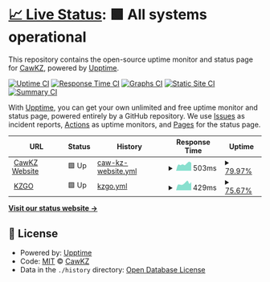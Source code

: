 # [📈 Live Status](https://status.cawkz.net): <!--live status--> **🟩 All systems operational**

This repository contains the open-source uptime monitor and status page for [CawKZ](https://cawkz.com), powered by [Upptime](https://github.com/upptime/upptime).

[![Uptime CI](https://github.com/cawkz/status/workflows/Uptime%20CI/badge.svg)](https://github.com/cawkz/status/actions?query=workflow%3A%22Uptime+CI%22)
[![Response Time CI](https://github.com/cawkz/status/workflows/Response%20Time%20CI/badge.svg)](https://github.com/cawkz/status/actions?query=workflow%3A%22Response+Time+CI%22)
[![Graphs CI](https://github.com/cawkz/status/workflows/Graphs%20CI/badge.svg)](https://github.com/cawkz/status/actions?query=workflow%3A%22Graphs+CI%22)
[![Static Site CI](https://github.com/cawkz/status/workflows/Static%20Site%20CI/badge.svg)](https://github.com/cawkz/status/actions?query=workflow%3A%22Static+Site+CI%22)
[![Summary CI](https://github.com/cawkz/status/workflows/Summary%20CI/badge.svg)](https://github.com/cawkz/status/actions?query=workflow%3A%22Summary+CI%22)

With [Upptime](https://upptime.js.org), you can get your own unlimited and free uptime monitor and status page, powered entirely by a GitHub repository. We use [Issues](https://github.com/cawkz/status/issues) as incident reports, [Actions](https://github.com/cawkz/status/actions) as uptime monitors, and [Pages](https://status.cawkz.net) for the status page.

<!--start: status pages-->
<!-- This summary is generated by Upptime (https://github.com/upptime/upptime) -->
<!-- Do not edit this manually, your changes will be overwritten -->
<!-- prettier-ignore -->
| URL | Status | History | Response Time | Uptime |
| --- | ------ | ------- | ------------- | ------ |
| <img alt="" src="https://favicons.githubusercontent.com/cawkz.com" height="13"> [CawKZ Website](https://cawkz.com) | 🟩 Up | [caw-kz-website.yml](https://github.com/cawkz/status/commits/HEAD/history/caw-kz-website.yml) | <details><summary><img alt="Response time graph" src="./graphs/caw-kz-website/response-time-week.png" height="20"> 503ms</summary><br><a href="https://status.cawkz.net/history/caw-kz-website"><img alt="Response time 614" src="https://img.shields.io/endpoint?url=https%3A%2F%2Fraw.githubusercontent.com%2Fcawkz%2Fstatus%2FHEAD%2Fapi%2Fcaw-kz-website%2Fresponse-time.json"></a><br><a href="https://status.cawkz.net/history/caw-kz-website"><img alt="24-hour response time 639" src="https://img.shields.io/endpoint?url=https%3A%2F%2Fraw.githubusercontent.com%2Fcawkz%2Fstatus%2FHEAD%2Fapi%2Fcaw-kz-website%2Fresponse-time-day.json"></a><br><a href="https://status.cawkz.net/history/caw-kz-website"><img alt="7-day response time 503" src="https://img.shields.io/endpoint?url=https%3A%2F%2Fraw.githubusercontent.com%2Fcawkz%2Fstatus%2FHEAD%2Fapi%2Fcaw-kz-website%2Fresponse-time-week.json"></a><br><a href="https://status.cawkz.net/history/caw-kz-website"><img alt="30-day response time 500" src="https://img.shields.io/endpoint?url=https%3A%2F%2Fraw.githubusercontent.com%2Fcawkz%2Fstatus%2FHEAD%2Fapi%2Fcaw-kz-website%2Fresponse-time-month.json"></a><br><a href="https://status.cawkz.net/history/caw-kz-website"><img alt="1-year response time 614" src="https://img.shields.io/endpoint?url=https%3A%2F%2Fraw.githubusercontent.com%2Fcawkz%2Fstatus%2FHEAD%2Fapi%2Fcaw-kz-website%2Fresponse-time-year.json"></a></details> | <details><summary><a href="https://status.cawkz.net/history/caw-kz-website">79.97%</a></summary><a href="https://status.cawkz.net/history/caw-kz-website"><img alt="All-time uptime 93.69%" src="https://img.shields.io/endpoint?url=https%3A%2F%2Fraw.githubusercontent.com%2Fcawkz%2Fstatus%2FHEAD%2Fapi%2Fcaw-kz-website%2Fuptime.json"></a><br><a href="https://status.cawkz.net/history/caw-kz-website"><img alt="24-hour uptime 100.00%" src="https://img.shields.io/endpoint?url=https%3A%2F%2Fraw.githubusercontent.com%2Fcawkz%2Fstatus%2FHEAD%2Fapi%2Fcaw-kz-website%2Fuptime-day.json"></a><br><a href="https://status.cawkz.net/history/caw-kz-website"><img alt="7-day uptime 79.97%" src="https://img.shields.io/endpoint?url=https%3A%2F%2Fraw.githubusercontent.com%2Fcawkz%2Fstatus%2FHEAD%2Fapi%2Fcaw-kz-website%2Fuptime-week.json"></a><br><a href="https://status.cawkz.net/history/caw-kz-website"><img alt="30-day uptime 70.03%" src="https://img.shields.io/endpoint?url=https%3A%2F%2Fraw.githubusercontent.com%2Fcawkz%2Fstatus%2FHEAD%2Fapi%2Fcaw-kz-website%2Fuptime-month.json"></a><br><a href="https://status.cawkz.net/history/caw-kz-website"><img alt="1-year uptime 93.69%" src="https://img.shields.io/endpoint?url=https%3A%2F%2Fraw.githubusercontent.com%2Fcawkz%2Fstatus%2FHEAD%2Fapi%2Fcaw-kz-website%2Fuptime-year.json"></a></details>
| <img alt="" src="https://favicons.githubusercontent.com/kzgo.eu" height="13"> [KZGO](https://kzgo.eu) | 🟩 Up | [kzgo.yml](https://github.com/cawkz/status/commits/HEAD/history/kzgo.yml) | <details><summary><img alt="Response time graph" src="./graphs/kzgo/response-time-week.png" height="20"> 429ms</summary><br><a href="https://status.cawkz.net/history/kzgo"><img alt="Response time 467" src="https://img.shields.io/endpoint?url=https%3A%2F%2Fraw.githubusercontent.com%2Fcawkz%2Fstatus%2FHEAD%2Fapi%2Fkzgo%2Fresponse-time.json"></a><br><a href="https://status.cawkz.net/history/kzgo"><img alt="24-hour response time 508" src="https://img.shields.io/endpoint?url=https%3A%2F%2Fraw.githubusercontent.com%2Fcawkz%2Fstatus%2FHEAD%2Fapi%2Fkzgo%2Fresponse-time-day.json"></a><br><a href="https://status.cawkz.net/history/kzgo"><img alt="7-day response time 429" src="https://img.shields.io/endpoint?url=https%3A%2F%2Fraw.githubusercontent.com%2Fcawkz%2Fstatus%2FHEAD%2Fapi%2Fkzgo%2Fresponse-time-week.json"></a><br><a href="https://status.cawkz.net/history/kzgo"><img alt="30-day response time 452" src="https://img.shields.io/endpoint?url=https%3A%2F%2Fraw.githubusercontent.com%2Fcawkz%2Fstatus%2FHEAD%2Fapi%2Fkzgo%2Fresponse-time-month.json"></a><br><a href="https://status.cawkz.net/history/kzgo"><img alt="1-year response time 467" src="https://img.shields.io/endpoint?url=https%3A%2F%2Fraw.githubusercontent.com%2Fcawkz%2Fstatus%2FHEAD%2Fapi%2Fkzgo%2Fresponse-time-year.json"></a></details> | <details><summary><a href="https://status.cawkz.net/history/kzgo">75.67%</a></summary><a href="https://status.cawkz.net/history/kzgo"><img alt="All-time uptime 96.88%" src="https://img.shields.io/endpoint?url=https%3A%2F%2Fraw.githubusercontent.com%2Fcawkz%2Fstatus%2FHEAD%2Fapi%2Fkzgo%2Fuptime.json"></a><br><a href="https://status.cawkz.net/history/kzgo"><img alt="24-hour uptime 0.00%" src="https://img.shields.io/endpoint?url=https%3A%2F%2Fraw.githubusercontent.com%2Fcawkz%2Fstatus%2FHEAD%2Fapi%2Fkzgo%2Fuptime-day.json"></a><br><a href="https://status.cawkz.net/history/kzgo"><img alt="7-day uptime 75.67%" src="https://img.shields.io/endpoint?url=https%3A%2F%2Fraw.githubusercontent.com%2Fcawkz%2Fstatus%2FHEAD%2Fapi%2Fkzgo%2Fuptime-week.json"></a><br><a href="https://status.cawkz.net/history/kzgo"><img alt="30-day uptime 94.40%" src="https://img.shields.io/endpoint?url=https%3A%2F%2Fraw.githubusercontent.com%2Fcawkz%2Fstatus%2FHEAD%2Fapi%2Fkzgo%2Fuptime-month.json"></a><br><a href="https://status.cawkz.net/history/kzgo"><img alt="1-year uptime 96.88%" src="https://img.shields.io/endpoint?url=https%3A%2F%2Fraw.githubusercontent.com%2Fcawkz%2Fstatus%2FHEAD%2Fapi%2Fkzgo%2Fuptime-year.json"></a></details>

<!--end: status pages-->

[**Visit our status website →**](https://status.cawkz.net)

## 📄 License

- Powered by: [Upptime](https://github.com/upptime/upptime)
- Code: [MIT](./LICENSE) © [CawKZ](https://cawkz.com)
- Data in the `./history` directory: [Open Database License](https://opendatacommons.org/licenses/odbl/1-0/)

